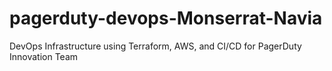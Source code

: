 # pagerduty-devops-Monserrat-Navia
DevOps Infrastructure using Terraform, AWS, and CI/CD for PagerDuty Innovation Team
